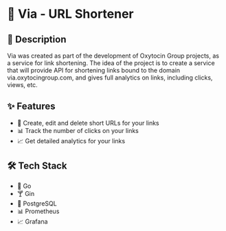 # 🔗 Via - URL Shortener

## 📝 Description

Via was created as part of the development of Oxytocin Group projects, as a service for link shortening. The idea of the project is to create a service that will provide API for shortening links bound to the domain via.oxytocingroup.com, and gives full analytics on links, including clicks, views, etc.

## ✨ Features

- 🔗 Create, edit and delete short URLs for your links
- 📊 Track the number of clicks on your links
- 📈 Get detailed analytics for your links

## 🛠️ Tech Stack

- 🐹 Go
- 🍸 Gin
- 🐘 PostgreSQL
- 📊 Prometheus
- 📈 Grafana